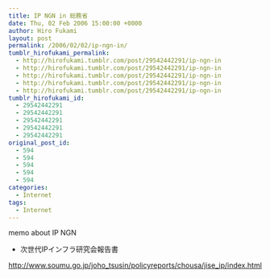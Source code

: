```yaml
---
title: IP NGN in 総務省
date: Thu, 02 Feb 2006 15:00:00 +0000
author: Hiro Fukami
layout: post
permalink: /2006/02/02/ip-ngn-in/
tumblr_hirofukami_permalink:
  - http://hirofukami.tumblr.com/post/29542442291/ip-ngn-in
  - http://hirofukami.tumblr.com/post/29542442291/ip-ngn-in
  - http://hirofukami.tumblr.com/post/29542442291/ip-ngn-in
  - http://hirofukami.tumblr.com/post/29542442291/ip-ngn-in
  - http://hirofukami.tumblr.com/post/29542442291/ip-ngn-in
tumblr_hirofukami_id:
  - 29542442291
  - 29542442291
  - 29542442291
  - 29542442291
  - 29542442291
original_post_id:
  - 594
  - 594
  - 594
  - 594
  - 594
categories:
  - Internet
tags:
  - Internet
---
```

<div class="section">
  <p>
    memo about IP NGN
  </p>
  
  <ul>
    <li>
      次世代IPインフラ研究会報告書
    </li>
  </ul>
  
  <p>
    <a href="http://www.soumu.go.jp/joho_tsusin/policyreports/chousa/jise_ip/index.html" target="_blank"><a href="http://www.soumu.go.jp/joho_tsusin/policyreports/chousa/jise_ip/index.html" target="_blank">http://www.soumu.go.jp/joho_tsusin/policyreports/chousa/jise_ip/index.html</a></a>
  </p>
</div>